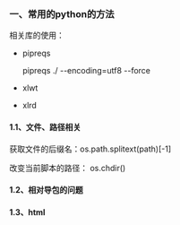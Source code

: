 ### 一、常用的python的方法

相关库的使用：

- pipreqs  

  pipreqs ./ --encoding=utf8 --force 

- xlwt

- xlrd

#### 1.1、文件、路径相关

获取文件的后缀名：os.path.splitext(path)[-1]

改变当前脚本的路径： os.chdir()















#### 1.2、相对导包的问题



#### 1.3、html